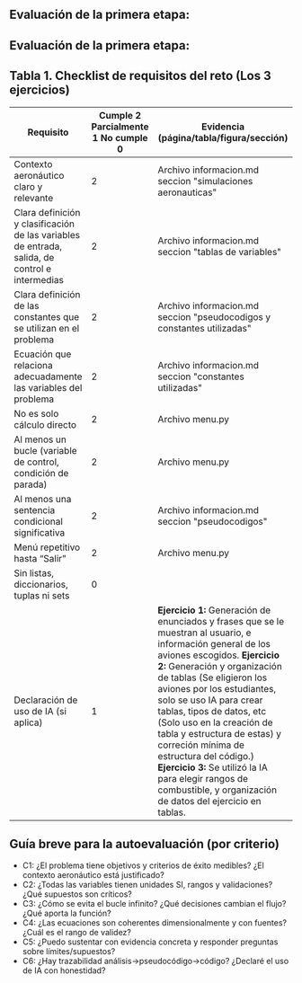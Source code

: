 ## Evaluación de la primera etapa:

## Evaluación de la primera etapa:
 
## Tabla 1. Checklist de requisitos del reto (Los 3 ejercicios)
| Requisito | Cumple        2 Parcialmente  1 No cumple     0 | Evidencia (página/tabla/figura/sección) |
| --- | --- | --- |
| Contexto aeronáutico claro y relevante | 2 |Archivo informacion.md seccion "simulaciones aeronauticas"
| Clara definición y clasificación de las variables de entrada, salida, de control e intermedias | 2 | Archivo informacion.md seccion "tablas de variables" |
| Clara definición de las constantes que se utilizan en el problema | 2 | Archivo informacion.md seccion "pseudocodigos y constantes utilizadas" |
| Ecuación que relaciona adecuadamente las variables del problema | 2 | Archivo informacion.md seccion "constantes utilizadas" |
| No es solo cálculo directo | 2 | Archivo menu.py  |
| Al menos un bucle (variable de control, condición de parada) | 2 | Archivo menu.py  |
| Al menos una sentencia condicional significativa | 2 | Archivo informacion.md seccion "pseudocodigos" |
| Menú repetitivo hasta “Salir” | 2 |Archivo menu.py |
| Sin listas, diccionarios, tuplas ni sets | 0 |  |
| Declaración de uso de IA (si aplica) | 1 | **Ejercicio 1:** Generación de enunciados y frases que se le muestran al usuario, e información general de los aviones escogidos. **Ejercicio 2:** Generación y organización de tablas (Se eligieron los aviones por los estudiantes, solo se uso IA para crear tablas, tipos de datos, etc (Solo uso en la creación de tabla y estructura de estas) y correción mínima de estructura del código.) **Ejercicio 3:** Se utilizó la IA para elegir rangos de combustible, y organización de datos del ejercicio en tablas. | 
 
 
 
## Guía breve para la autoevaluación (por criterio)
 
- C1: ¿El problema tiene objetivos y criterios de éxito medibles? ¿El contexto aeronáutico está justificado?
- C2: ¿Todas las variables tienen unidades SI, rangos y validaciones? ¿Qué supuestos son críticos?
- C3: ¿Cómo se evita el bucle infinito? ¿Qué decisiones cambian el flujo? ¿Qué aporta la función?
- C4: ¿Las ecuaciones son coherentes dimensionalmente y con fuentes? ¿Cuál es el rango de validez?
- C5: ¿Puedo sustentar con evidencia concreta y responder preguntas sobre límites/supuestos?
- C6: ¿Hay trazabilidad análisis→pseudocódigo→código? ¿Declaré el uso de IA con honestidad?
 